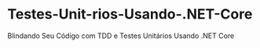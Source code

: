 # Testes-Unit-rios-Usando-.NET-Core
 Blindando Seu Código com TDD e Testes Unitários Usando .NET Core
